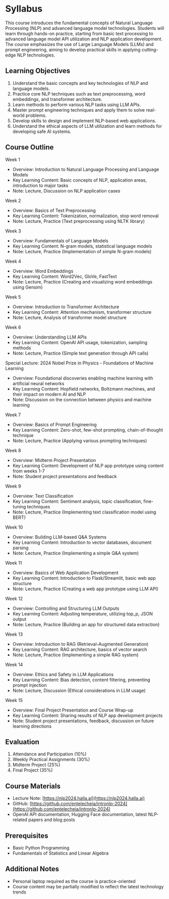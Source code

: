 # Syllabus

This course introduces the fundamental concepts of Natural Language Processing (NLP) and advanced language model technologies. Students will learn through hands-on practice, starting from basic text processing to advanced language model API utilization and NLP application development. The course emphasizes the use of Large Language Models (LLMs) and prompt engineering, aiming to develop practical skills in applying cutting-edge NLP technologies.

## Learning Objectives

1. Understand the basic concepts and key technologies of NLP and language models.
2. Practice core NLP techniques such as text preprocessing, word embeddings, and transformer architecture.
3. Learn methods to perform various NLP tasks using LLM APIs.
4. Master prompt engineering techniques and apply them to solve real-world problems.
5. Develop skills to design and implement NLP-based web applications.
6. Understand the ethical aspects of LLM utilization and learn methods for developing safe AI systems.

## Course Outline

Week 1

- Overview: Introduction to Natural Language Processing and Language Models
- Key Learning Content: Basic concepts of NLP, application areas, introduction to major tasks
- Note: Lecture, Discussion on NLP application cases

Week 2

- Overview: Basics of Text Preprocessing
- Key Learning Content: Tokenization, normalization, stop word removal
- Note: Lecture, Practice (Text preprocessing using NLTK library)

Week 3

- Overview: Fundamentals of Language Models
- Key Learning Content: N-gram models, statistical language models
- Note: Lecture, Practice (Implementation of simple N-gram models)

Week 4

- Overview: Word Embeddings
- Key Learning Content: Word2Vec, GloVe, FastText
- Note: Lecture, Practice (Creating and visualizing word embeddings using Gensim)

Week 5

- Overview: Introduction to Transformer Architecture
- Key Learning Content: Attention mechanism, transformer structure
- Note: Lecture, Analysis of transformer model structure

Week 6

- Overview: Understanding LLM APIs
- Key Learning Content: OpenAI API usage, tokenization, sampling methods
- Note: Lecture, Practice (Simple text generation through API calls)

Special Lecture: 2024 Nobel Prize in Physics - Foundations of Machine Learning

- Overview: Foundational discoveries enabling machine learning with artificial neural networks
- Key Learning Content: Hopfield networks, Boltzmann machines, and their impact on modern AI and NLP
- Note: Discussion on the connection between physics and machine learning

Week 7

- Overview: Basics of Prompt Engineering
- Key Learning Content: Zero-shot, few-shot prompting, chain-of-thought technique
- Note: Lecture, Practice (Applying various prompting techniques)

Week 8

- Overview: Midterm Project Presentation
- Key Learning Content: Development of NLP app prototype using content from weeks 1-7
- Note: Student project presentations and feedback

Week 9

- Overview: Text Classification
- Key Learning Content: Sentiment analysis, topic classification, fine-tuning techniques
- Note: Lecture, Practice (Implementing text classification model using BERT)

Week 10

- Overview: Building LLM-based Q&A Systems
- Key Learning Content: Introduction to vector databases, document parsing
- Note: Lecture, Practice (Implementing a simple Q&A system)

Week 11

- Overview: Basics of Web Application Development
- Key Learning Content: Introduction to Flask/Streamlit, basic web app structure
- Note: Lecture, Practice (Creating a web app prototype using LLM API)

Week 12

- Overview: Controlling and Structuring LLM Outputs
- Key Learning Content: Adjusting temperature, utilizing top_p, JSON output
- Note: Lecture, Practice (Building an app for structured data extraction)

Week 13

- Overview: Introduction to RAG (Retrieval-Augmented Generation)
- Key Learning Content: RAG architecture, basics of vector search
- Note: Lecture, Practice (Implementing a simple RAG system)

Week 14

- Overview: Ethics and Safety in LLM Applications
- Key Learning Content: Bias detection, content filtering, preventing prompt injection
- Note: Lecture, Discussion (Ethical considerations in LLM usage)

Week 15

- Overview: Final Project Presentation and Course Wrap-up
- Key Learning Content: Sharing results of NLP app development projects
- Note: Student project presentations, feedback, discussion on future learning directions

## Evaluation

1. Attendance and Participation (10%)
2. Weekly Practical Assignments (30%)
3. Midterm Project (25%)
4. Final Project (35%)

## Course Materials

- Lecture Note: [https://nlp2024.halla.ai](https://nlp2024.halla.ai)
- GitHub: [https://github.com/entelecheia/intronlp-2024](https://github.com/entelecheia/intronlp-2024)
- OpenAI API documentation, Hugging Face documentation, latest NLP-related papers and blog posts

## Prerequisites

- Basic Python Programming
- Fundamentals of Statistics and Linear Algebra

## Additional Notes

- Personal laptop required as the course is practice-oriented
- Course content may be partially modified to reflect the latest technology trends
